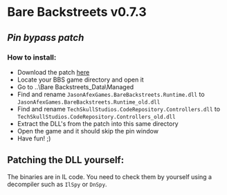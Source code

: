 # Bare Backstreets v0.7.3
## _Pin bypass patch_

### How to install:

- Download the patch [here](https://github.com/OpenYiffGames/BareBackstreets/releases/v0.7.3)
- Locate your BBS game directory and open it
- Go to ..\Bare Backstreets_Data\Managed
- Find and rename `JasonAfexGames.BareBackstreets.Runtime.dll` to `JasonAfexGames.BareBackstreets.Runtime_old.dll`
- Find and rename `TechSkullStudios.CodeRepository.Controllers.dll` to `TechSkullStudios.CodeRepository.Controllers_old.dll`
- Extract the DLL's from the patch into this same directory
- Open the game and it should skip the pin window
- Have fun! ;)

## Patching the DLL yourself:
The binaries are in IL code. You need to check them by yourself using a decompiler such as `IlSpy` or `DnSpy`.

